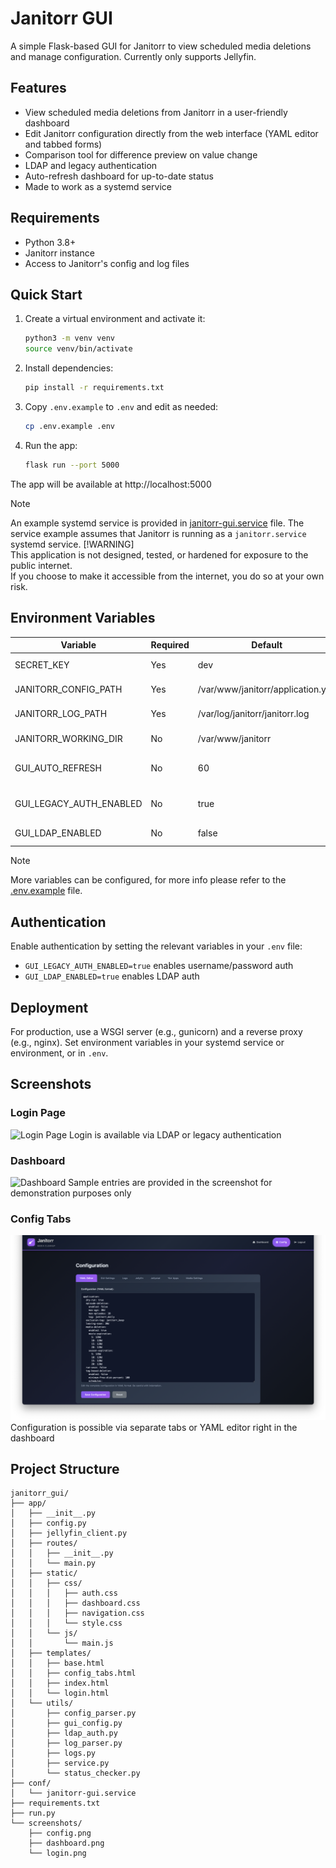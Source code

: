 
# Janitorr GUI

A simple Flask-based GUI for Janitorr to view scheduled media deletions and manage configuration. Currently only supports Jellyfin.

## Features

- View scheduled media deletions from Janitorr in a user-friendly dashboard
- Edit Janitorr configuration directly from the web interface (YAML editor and tabbed forms)
- Comparison tool for difference preview on value change
- LDAP and legacy authentication
- Auto-refresh dashboard for up-to-date status
- Made to work as a systemd service

## Requirements

- Python 3.8+
- Janitorr instance
- Access to Janitorr's config and log files

## Quick Start

1. Create a virtual environment and activate it:
    ```bash
    python3 -m venv venv
    source venv/bin/activate
    ```
2. Install dependencies:
    ```bash
    pip install -r requirements.txt
    ```
3. Copy `.env.example` to `.env` and edit as needed:
    ```bash
    cp .env.example .env
    ```
4. Run the app:
    ```bash
    flask run --port 5000
    ```

The app will be available at http://localhost:5000

> [!NOTE]
> An example systemd service is provided in [janitorr-gui.service](/conf/janitorr-gui.service) file. The service example assumes that Janitorr is running as a `janitorr.service` systemd service.
> [!WARNING]  
> This application is not designed, tested, or hardened for exposure to the public internet.  
> If you choose to make it accessible from the internet, you do so at your own risk.


## Environment Variables

| Variable                  | Required | Default         | Description                                      |
|---------------------------|----------|-----------------|--------------------------------------------------|
| SECRET_KEY                | Yes      | dev | Flask session secret key                         |
| JANITORR_CONFIG_PATH      | Yes      | /var/www/janitorr/application.yml | Path to Janitorr's application.yml               |
| JANITORR_LOG_PATH         | Yes      | /var/log/janitorr/janitorr.log | Path to Janitorr's log file                      |
| JANITORR_WORKING_DIR      | No       | /var/www/janitorr   | Janitorr working directory                       |
| GUI_AUTO_REFRESH          | No       | 60              | Dashboard auto-refresh interval (seconds)         |
| GUI_LEGACY_AUTH_ENABLED   | No       | true           | Enable legacy (username/password) auth            |
| GUI_LDAP_ENABLED          | No       | false           | Enable LDAP authentication                       |

> [!NOTE]
> More variables can be configured, for more info please refer to the [.env.example](.env.example) file.

## Authentication

Enable authentication by setting the relevant variables in your `.env` file:

- `GUI_LEGACY_AUTH_ENABLED=true` enables username/password auth
- `GUI_LDAP_ENABLED=true` enables LDAP auth

## Deployment

For production, use a WSGI server (e.g., gunicorn) and a reverse proxy (e.g., nginx). Set environment variables in your systemd service or environment, or in `.env`.

## Screenshots

### Login Page
![Login Page](screenshots/login.png)
Login is available via LDAP or legacy authentication

### Dashboard
![Dashboard](screenshots/dashboard.png)
Sample entries are provided in the screenshot for demonstration purposes only

### Config Tabs
![Config Tabs](screenshots/config.png)
Configuration is possible via separate tabs or YAML editor right in the dashboard

## Project Structure

```
janitorr_gui/
├── app/
│   ├── __init__.py
│   ├── config.py
│   ├── jellyfin_client.py
│   ├── routes/
│   │   ├── __init__.py
│   │   └── main.py
│   ├── static/
│   │   ├── css/
│   │   │   ├── auth.css
│   │   │   ├── dashboard.css
│   │   │   ├── navigation.css
│   │   │   └── style.css
│   │   └── js/
│   │       └── main.js
│   ├── templates/
│   │   ├── base.html
│   │   ├── config_tabs.html
│   │   ├── index.html
│   │   └── login.html
│   └── utils/
│       ├── config_parser.py
│       ├── gui_config.py
│       ├── ldap_auth.py
│       ├── log_parser.py
│       ├── logs.py
│       ├── service.py
│       └── status_checker.py
├── conf/
│   └── janitorr-gui.service
├── requirements.txt
├── run.py
└── screenshots/
    ├── config.png
    ├── dashboard.png
    └── login.png
```